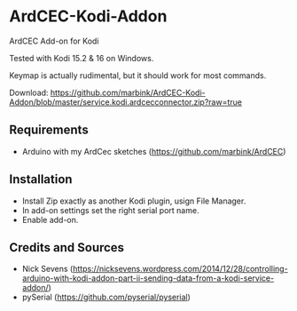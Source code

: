 # ArdCEC-Kodi-Addon
ArdCEC Add-on for Kodi

Tested with Kodi 15.2 & 16 on Windows.

Keymap is actually rudimental, but it should work for most commands.

Download: https://github.com/marbink/ArdCEC-Kodi-Addon/blob/master/service.kodi.ardcecconnector.zip?raw=true

## Requirements
- Arduino with my ArdCec sketches (https://github.com/marbink/ArdCEC)

## Installation
- Install Zip exactly as another Kodi plugin, usign File Manager.
- In add-on settings set the right serial port name.
- Enable add-on.

## Credits and Sources
- Nick Sevens (https://nicksevens.wordpress.com/2014/12/28/controlling-arduino-with-kodi-addon-part-ii-sending-data-from-a-kodi-service-addon/)
- pySerial (https://github.com/pyserial/pyserial)

